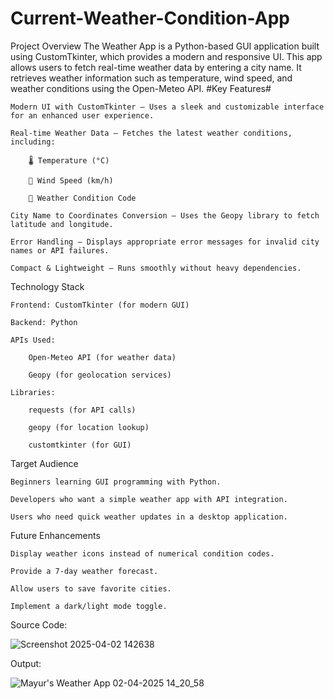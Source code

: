 # Current-Weather-Condition-App
Project Overview  The Weather App is a Python-based GUI application built using CustomTkinter, which provides a modern and responsive UI. This app allows users to fetch real-time weather data by entering a city name. It retrieves weather information such as temperature, wind speed, and weather conditions using the Open-Meteo API. 
#Key Features#

    Modern UI with CustomTkinter – Uses a sleek and customizable interface for an enhanced user experience.

    Real-time Weather Data – Fetches the latest weather conditions, including:

        🌡️ Temperature (°C)

        🍃 Wind Speed (km/h)

        🔢 Weather Condition Code

    City Name to Coordinates Conversion – Uses the Geopy library to fetch latitude and longitude.

    Error Handling – Displays appropriate error messages for invalid city names or API failures.

    Compact & Lightweight – Runs smoothly without heavy dependencies.

Technology Stack

    Frontend: CustomTkinter (for modern GUI)

    Backend: Python

    APIs Used:

        Open-Meteo API (for weather data)

        Geopy (for geolocation services)

    Libraries:

        requests (for API calls)

        geopy (for location lookup)

        customtkinter (for GUI)

Target Audience

    Beginners learning GUI programming with Python.

    Developers who want a simple weather app with API integration.

    Users who need quick weather updates in a desktop application.

Future Enhancements

    Display weather icons instead of numerical condition codes.

    Provide a 7-day weather forecast.

    Allow users to save favorite cities.

    Implement a dark/light mode toggle.

Source Code:

![Screenshot 2025-04-02 142638](https://github.com/user-attachments/assets/7f28e957-0c7a-43d0-b719-1e7c3d06210c)

Output:

![Mayur's Weather App 02-04-2025 14_20_58](https://github.com/user-attachments/assets/e0a929bd-2f72-49a9-8693-a307b4b375d7)
